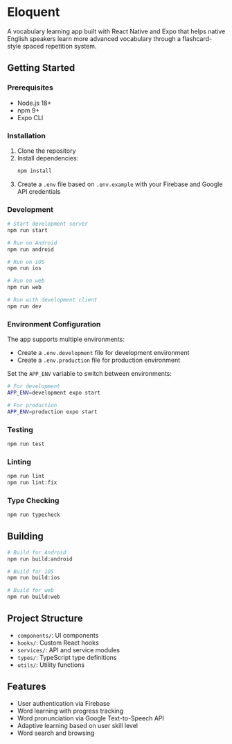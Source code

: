 # Eloquent

A vocabulary learning app built with React Native and Expo that helps native English speakers learn more advanced vocabulary through a flashcard-style spaced repetition system.

## Getting Started

### Prerequisites

- Node.js 18+
- npm 9+
- Expo CLI

### Installation

1. Clone the repository
2. Install dependencies:
   ```bash
   npm install
   ```
3. Create a `.env` file based on `.env.example` with your Firebase and Google API credentials

### Development

```bash
# Start development server
npm run start

# Run on Android
npm run android

# Run on iOS
npm run ios

# Run on web
npm run web

# Run with development client
npm run dev
```

### Environment Configuration

The app supports multiple environments:

- Create a `.env.development` file for development environment
- Create a `.env.production` file for production environment

Set the `APP_ENV` variable to switch between environments:

```bash
# For development
APP_ENV=development expo start

# For production
APP_ENV=production expo start
```

### Testing

```bash
npm run test
```

### Linting

```bash
npm run lint
npm run lint:fix
```

### Type Checking

```bash
npm run typecheck
```

## Building

```bash
# Build for Android
npm run build:android

# Build for iOS
npm run build:ios

# Build for web
npm run build:web
```

## Project Structure

- `components/`: UI components
- `hooks/`: Custom React hooks
- `services/`: API and service modules
- `types/`: TypeScript type definitions
- `utils/`: Utility functions

## Features

- User authentication via Firebase
- Word learning with progress tracking
- Word pronunciation via Google Text-to-Speech API
- Adaptive learning based on user skill level
- Word search and browsing